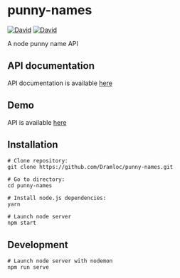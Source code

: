 # punny-names

[![David](https://img.shields.io/david/Dramloc/punny-names.svg)](https://github.com/Dramloc/punny-names/blob/master/package.json)
[![David](https://img.shields.io/david/dev/Dramloc/punny-names.svg)](https://github.com/Dramloc/punny-names/blob/master/package.json)

A node punny name API

## API documentation

API documentation is available [here](http://docs.punnynames.apiary.io/#)

## Demo

API is available [here](https://punny-names.herokuapp.com/api/names)

## Installation
```shell
# Clone repository:
git clone https://github.com/Dramloc/punny-names.git

# Go to directory:
cd punny-names

# Install node.js dependencies:
yarn

# Launch node server
npm start
```

## Development

```shell
# Launch node server with nodemon
npm run serve
```
